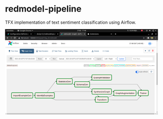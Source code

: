 # redmodel-pipeline
TFX implementation of text sentiment classification using Airflow.

![Screenshot semisupervised learning workflow](https://raw.githubusercontent.com/devlp121/redmodel-pipeline/master/test1.png)

